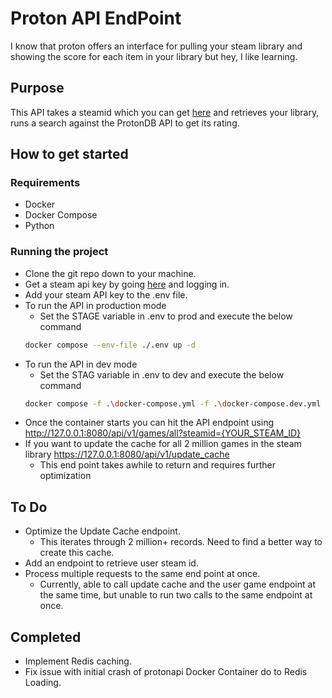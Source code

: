 # Proton API EndPoint
I know that proton offers an interface for pulling your steam library 
and showing the score for each item in your library but hey, I like learning.

## Purpose
This API takes a steamid which you can get [here](https://www.steamidfinder.com/)
and retrieves your library, runs a search against the ProtonDB API to get its rating.

## How to get started
### Requirements
- Docker
- Docker Compose
- Python

### Running the project
- Clone the git repo down to your machine.
- Get a steam api key by going [here](https://steamcommunity.com/login/home/?goto=%2Fdev%2Fapikey) and logging in.
- Add your steam API key to the .env file.
- To run the API in production mode
  - Set the STAGE variable in .env to prod and execute the below command 
  ```bash
  docker compose --env-file ./.env up -d
  ```
- To run the API in dev mode
  - Set the STAG variable in .env to dev and execute the below command
  ```bash
  docker compose -f .\docker-compose.yml -f .\docker-compose.dev.yml --env-file ./.env up
  ```
- Once the container starts you can hit the API endpoint using http://127.0.0.1:8080/api/v1/games/all?steamid={YOUR_STEAM_ID}
- If you want to update the cache for all 2 million games in the steam library https://127.0.0.1:8080/api/v1/update_cache
  - This end point takes awhile to return and requires further optimization
## To Do
- Optimize the Update Cache endpoint.
  - This iterates through 2 million+ records. Need to find a better way to create this cache.
- Add an endpoint to retrieve user steam id.
- Process multiple requests to the same end point at once.
  - Currently, able to call update cache and the user game endpoint at the same time, but unable to run two calls to the same endpoint at once.
## Completed
- Implement Redis caching.
- Fix issue with initial crash of protonapi Docker Container do to Redis Loading.